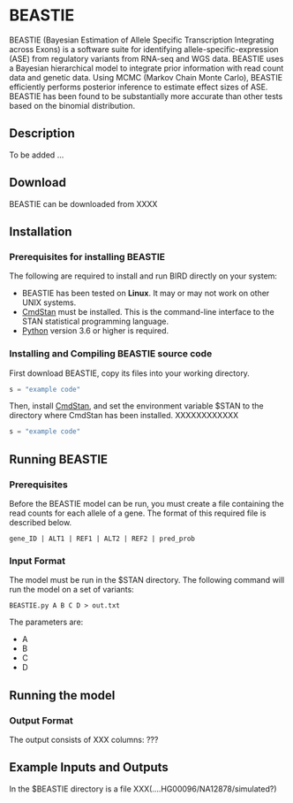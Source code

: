 # BEASTIE
BEASTIE (Bayesian Estimation of Allele Specific Transcription Integrating across Exons) is a software suite for identifying allele-specific-expression (ASE) from regulatory variants from RNA-seq and WGS data.
BEASTIE uses a Bayesian hierarchical model to integrate prior information with read count data and genetic data. Using MCMC (Markov Chain Monte Carlo), BEASTIE efficiently performs posterior inference to estimate effect sizes of ASE. <br>
BEASTIE has been found to be substantially more accurate than other tests based on the binomial distribution.

## Description
To be added ...
  
## Download
BEASTIE can be downloaded from XXXX
  
## Installation
### Prerequisites for installing BEASTIE
The following are required to install and run BIRD directly on your system:
* BEASTIE has been tested on **Linux**. It may or may not work on other UNIX systems.
* [CmdStan](https://mc-stan.org/users/interfaces/cmdstan) must be installed.  This is the command-line interface to the STAN statistical programming language.
* [Python](https://www.python.org/downloads/release/python-360/) version 3.6 or higher is required.
  
### Installing and Compiling BEASTIE source code
First download BEASTIE, copy its files into your working directory.
```python
s = "example code"
```
Then, install [CmdStan](https://mc-stan.org/users/interfaces/cmdstan), and set the environment variable $STAN to the directory where CmdStan has been installed. XXXXXXXXXXXX 
```python
s = "example code"
```
## Running BEASTIE
### Prerequisites
Before the BEASTIE model can be run, you must create a file containing the read counts for each allele of a gene.  The format of this required file is described below.
```
gene_ID | ALT1 | REF1 | ALT2 | REF2 | pred_prob
```
### Input Format
The model must be run in the $STAN directory.  The following command will run the model on a set of variants:
```
BEASTIE.py A B C D > out.txt
```
The parameters are:
* A
* B
* C
* D
## Running the model
### Output Format
The output consists of XXX columns: ???

## Example Inputs and Outputs
In the $BEASTIE directory is a file XXX(....HG00096/NA12878/simulated?)


  
  
